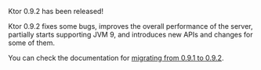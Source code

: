 [//]: # (layout: post)
[//]: # (title: Ktor 0.9.2)
[//]: # (categories: releases)
[//]: # (featured: true)
[//]: # (#image: /blog/images/0.9.2.svg)

Ktor 0.9.2 has been released!

Ktor 0.9.2 fixes some bugs, improves the overall performance of the server,
partially starts supporting JVM 9, and introduces new APIs and changes for some of them.

You can check the documentation for [migrating from 0.9.1 to 0.9.2](/quickstart/migration/0.9.2.html).